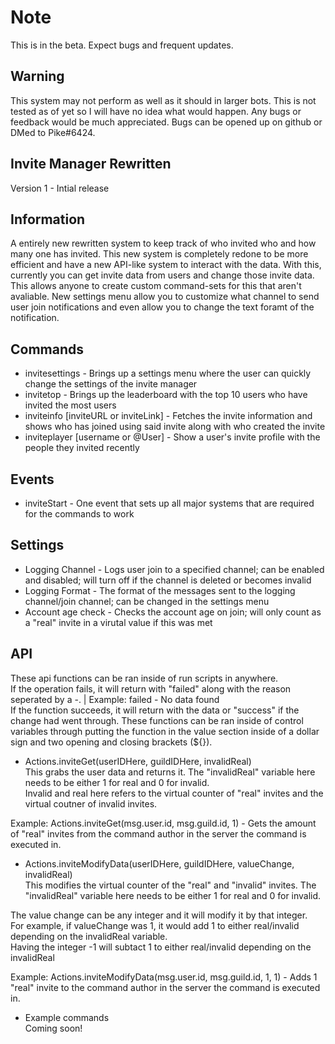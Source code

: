 # Note
This is in the beta. Expect bugs and frequent updates.

## Warning
This system may not perform as well as it should in larger bots. This is not tested as of yet so I will have no idea what would happen. Any bugs or feedback would be much appreciated. Bugs can be opened up on github or DMed to Pike#6424.

## Invite Manager Rewritten
Version 1 - Intial release  
  
## Information
A entirely new rewritten system to keep track of who invited who and how many one has invited. This new system is completely redone to be more efficient and have a new API-like system to interact with the data. With this, currently you can get invite data from users and change those invite data. This allows anyone to create custom command-sets for this that aren't avaliable. New settings menu allow you to customize what channel to send user join notifications and even allow you to change the text foramt of the notification.

## Commands  
- invitesettings - Brings up a settings menu where the user can quickly change the settings of the invite manager  
- invitetop - Brings up the leaderboard with the top 10 users who have invited the most users  
- inviteinfo [inviteURL or inviteLink] - Fetches the invite information and shows who has joined using said invite along with who created the invite  
- inviteplayer [username or @User] - Show a user's invite profile with the people they invited recently  

## Events  
- inviteStart - One event that sets up all major systems that are required for the commands to work  
  
## Settings
- Logging Channel - Logs user join to a specified channel; can be enabled and disabled; will turn off if the channel is deleted or becomes invalid   
- Logging Format - The format of the messages sent to the logging channel/join channel; can be changed in the settings menu  
- Account age check - Checks the account age on join; will only count as a "real" invite in a virutal value if this was met  

## API
These api functions can be ran inside of run scripts in anywhere.  
If the operation fails, it will return with "failed" along with the reason seperated by a -. | Example: failed - No data found  
If the function succeeds, it will return with the data or "success" if the change had went through. 
These functions can be ran inside of control variables through putting the function in the value section inside of a dollar sign and two opening and closing brackets (${}).  
  
- Actions.inviteGet(userIDHere, guildIDHere, invalidReal)  
This grabs the user data and returns it. The "invalidReal" variable here needs to be either 1 for real and 0 for invalid.  
Invalid and real here refers to the virtual counter of "real" invites and the virtual coutner of invalid invites.  
  
Example: Actions.inviteGet(msg.user.id, msg.guild.id, 1) - Gets the amount of "real" invites from the command author in the server the command is executed in.
  
- Actions.inviteModifyData(userIDHere, guildIDHere, valueChange, invalidReal)  
This modifies the virtual counter of the "real" and "invalid" invites. The "invalidReal" variable here needs to be either 1 for real and 0 for invalid.  
  
The value change can be any integer and it will modify it by that integer.   
For example, if valueChange was 1, it would add 1 to either real/invalid depending on the invalidReal variable.   
Having the integer -1 will subtact 1 to either real/invalid depending on the invalidReal  
  
Example: Actions.inviteModifyData(msg.user.id, msg.guild.id, 1, 1) - Adds 1 "real" invite to the command author in the server the command is executed in.  
  
- Example commands   
Coming soon!  

